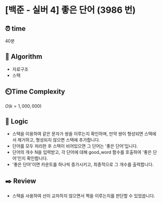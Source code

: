 # [백준 - 실버 4] 좋은 단어 (3986 번)

## ⏰  **time**

40분

## :pushpin: **Algorithm**

- 자료구조
- 스택

## ⏲️**Time Complexity**

$O(k=1,000,000)$

## :round_pushpin: **Logic**

- 스택을 이용하여 같은 문자가 쌍을 이루는지 확인하며, 만약 쌍이 형성되면 스택에서 제거하고, 형성되지 않으면 스택에 추가합니다. 
- 단어를 모두 처리한 후 스택이 비어있으면 그 단어는 '좋은 단어'입니다. 
- 단어의 개수 N을 입력받고, 각 단어에 대해 good_word 함수를 호출하여 '좋은 단어'인지 확인합니다.
- '좋은 단어'이면 카운트를 하나씩 증가시키고, 최종적으로 그 개수를 출력합니다.

## :black_nib: **Review**

- 스택을 사용하여 선이 교차하지 않으면서 짝을 이루는지를 판단할 수 있었씁니다.